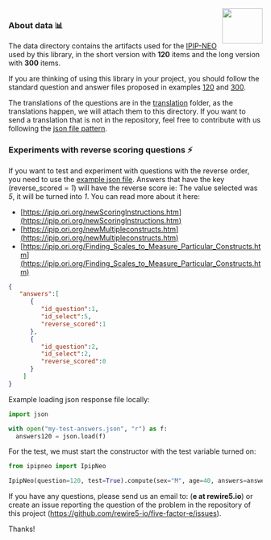 <img src="https://raw.githubusercontent.com/rewire5-io/five-factor-e/main/doc/rewire5.png" align="right" width="80" height="70"/>

### About data 📊

The data directory contains the artifacts used for the [IPIP-NEO](https://ipip.ori.org/) used by this library, in the short version with **120** items and the long version with **300** items.

If you are thinking of using this library in your project, you should follow the standard question and answer files proposed in examples [120](https://github.com/rewire5-io/five-factor-e/blob/main/data/IPIP-NEO/120/answers.json) and [300](https://github.com/rewire5-io/five-factor-e/blob/main/data/IPIP-NEO/300/answers.json).

The translations of the questions are in the [translation](https://github.com/rewire5-io/five-factor-e/tree/main/data/IPIP-NEO/120/translation) folder, as the translations happen, we will attach them to this directory. If you want to send a translation that is not in the repository, feel free to contribute with us following the [json file pattern](https://github.com/rewire5-io/five-factor-e/blob/main/data/IPIP-NEO/120/translation/questions-en-us.json).

### Experiments with reverse scoring questions ⚡

If you want to test and experiment with questions with the reverse order, you need to use the [example json file](https://github.com/rewire5-io/five-factor-e/blob/main/data/IPIP-NEO/120/test/answers-1.json). Answers that have the key (reverse_scored = *1*) will have the reverse score ie: The value selected was *5*, it will be turned into *1*. You can read more about it here:

 * [https://ipip.ori.org/newScoringInstructions.htm](https://ipip.ori.org/newScoringInstructions.htm)
 * [https://ipip.ori.org/newMultipleconstructs.htm](https://ipip.ori.org/newMultipleconstructs.htm)
 * [https://ipip.ori.org/Finding_Scales_to_Measure_Particular_Constructs.htm](https://ipip.ori.org/Finding_Scales_to_Measure_Particular_Constructs.htm)

```json
{
   "answers":[
      {
         "id_question":1,
         "id_select":5,
         "reverse_scored":1
      },
      {
         "id_question":2,
         "id_select":2,
         "reverse_scored":0
      }
    ]
}
```

Example loading json response file locally:

```python
import json

with open("my-test-answers.json", "r") as f:
  answers120 = json.load(f)
```

For the test, we must start the constructor with the test variable turned on:

```python
from ipipneo import IpipNeo

IpipNeo(question=120, test=True).compute(sex="M", age=40, answers=answers120, compare=True)
```

If you have any questions, please send us an email to: (**e at rewire5.io**) or create an issue reporting the question of the problem in the repository of this project (https://github.com/rewire5-io/five-factor-e/issues).

Thanks!
